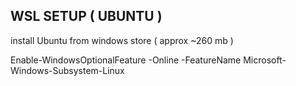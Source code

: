 ## WSL SETUP ( UBUNTU )

install Ubuntu from windows store ( approx ~260 mb )

  Enable-WindowsOptionalFeature -Online -FeatureName Microsoft-Windows-Subsystem-Linux
